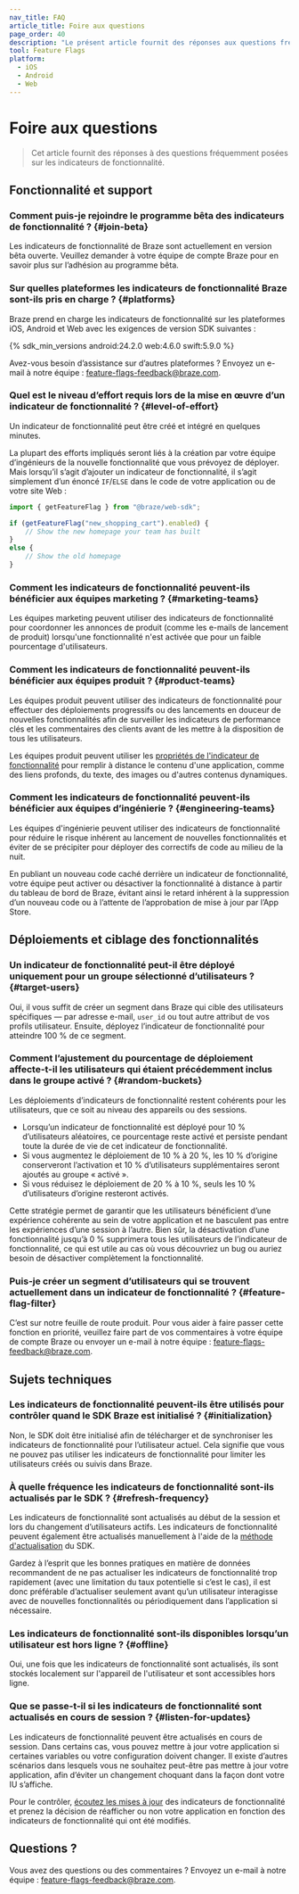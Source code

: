 ```yaml
---
nav_title: FAQ
article_title: Foire aux questions
page_order: 40
description: "Le présent article fournit des réponses aux questions fréquemment posées sur les indicateurs de fonctionnalité."
tool: Feature Flags
platform:
  - iOS
  - Android
  - Web
---
```


# Foire aux questions

> Cet article fournit des réponses à des questions fréquemment posées sur les indicateurs de fonctionnalité.

## Fonctionnalité et support

### Comment puis-je rejoindre le programme bêta des indicateurs de fonctionnalité ? {#join-beta}

Les indicateurs de fonctionnalité de Braze sont actuellement en version bêta ouverte. Veuillez demander à votre équipe de compte Braze pour en savoir plus sur l’adhésion au programme bêta.

### Sur quelles plateformes les indicateurs de fonctionnalité Braze sont-ils pris en charge ? {#platforms}

Braze prend en charge les indicateurs de fonctionnalité sur les plateformes iOS, Android et Web avec les exigences de version SDK suivantes :

{% sdk_min_versions android:24.2.0 web:4.6.0 swift:5.9.0 %}

Avez-vous besoin d’assistance sur d’autres plateformes ? Envoyez un e-mail à notre équipe : [feature-flags-feedback@braze.com](mailto:feature-flags-feedback@braze.com).

### Quel est le niveau d’effort requis lors de la mise en œuvre d’un indicateur de fonctionnalité ? {#level-of-effort}

Un indicateur de fonctionnalité peut être créé et intégré en quelques minutes. 

La plupart des efforts impliqués seront liés à la création par votre équipe d’ingénieurs de la nouvelle fonctionnalité que vous prévoyez de déployer. Mais lorsqu’il s’agit d’ajouter un indicateur de fonctionnalité, il s’agit simplement d’un énoncé `IF`/`ELSE` dans le code de votre application ou de votre site Web :

```javascript
import { getFeatureFlag } from "@braze/web-sdk";

if (getFeatureFlag("new_shopping_cart").enabled) {
    // Show the new homepage your team has built
}
else {
    // Show the old homepage
}
```

### Comment les indicateurs de fonctionnalité peuvent-ils bénéficier aux équipes marketing ? {#marketing-teams}

Les équipes marketing peuvent utiliser des indicateurs de fonctionnalité pour coordonner les annonces de produit (comme les e-mails de lancement de produit) lorsqu'une fonctionnalité n'est activée que pour un faible pourcentage d'utilisateurs.

<!-- TO BE ADDED ONCE CANVAS FEATURE FLAG STEP IS COMPLETE: For example, with Braze feature flags you can rollout a new Customer Loyalty program to 10% of users in your app, and send an email, push, or other messaging to that same 10% of enabled users using the Canvas Feature Flag step. -->

### Comment les indicateurs de fonctionnalité peuvent-ils bénéficier aux équipes produit ? {#product-teams}

Les équipes produit peuvent utiliser des indicateurs de fonctionnalité pour effectuer des déploiements progressifs ou des lancements en douceur de nouvelles fonctionnalités afin de surveiller les indicateurs de performance clés et les commentaires des clients avant de les mettre à la disposition de tous les utilisateurs.

Les équipes produit peuvent utiliser les [propriétés de l'indicateur de fonctionnalité][properties] pour remplir à distance le contenu d'une application, comme des liens profonds, du texte, des images ou d'autres contenus dynamiques.

<!-- TO BE ADDED ONCE CANVAS FEATURE FLAG STEP IS COMPLETE: Using the Canvas Feature Flag step, Product teams can also run an A/B split test to measure how a new feature impacts conversion rates compared to users with the feature disabled. -->

### Comment les indicateurs de fonctionnalité peuvent-ils bénéficier aux équipes d’ingénierie ? {#engineering-teams}

Les équipes d'ingénierie peuvent utiliser des indicateurs de fonctionnalité pour réduire le risque inhérent au lancement de nouvelles fonctionnalités et éviter de se précipiter pour déployer des correctifs de code au milieu de la nuit.

En publiant un nouveau code caché derrière un indicateur de fonctionnalité, votre équipe peut activer ou désactiver la fonctionnalité à distance à partir du tableau de bord de Braze, évitant ainsi le retard inhérent à la suppression d’un nouveau code ou à l’attente de l’approbation de mise à jour par l’App Store.

## Déploiements et ciblage des fonctionnalités

### Un indicateur de fonctionnalité peut-il être déployé uniquement pour un groupe sélectionné d’utilisateurs ? {#target-users}

Oui, il vous suffit de créer un segment dans Braze qui cible des utilisateurs spécifiques &mdash; par adresse e-mail, `user_id` ou tout autre attribut de vos profils utilisateur. Ensuite, déployez l’indicateur de fonctionnalité pour atteindre 100 % de ce segment.

### Comment l’ajustement du pourcentage de déploiement affecte-t-il les utilisateurs qui étaient précédemment inclus dans le groupe activé ? {#random-buckets}

Les déploiements d’indicateurs de fonctionnalité restent cohérents pour les utilisateurs, que ce soit au niveau des appareils ou des sessions.

- Lorsqu’un indicateur de fonctionnalité est déployé pour 10 % d’utilisateurs aléatoires, ce pourcentage reste activé et persiste pendant toute la durée de vie de cet indicateur de fonctionnalité.
- Si vous augmentez le déploiement de 10 % à 20 %, les 10 % d’origine conserveront l’activation et 10 % d’utilisateurs supplémentaires seront ajoutés au groupe « activé ».
- Si vous réduisez le déploiement de 20 % à 10 %, seuls les 10 % d’utilisateurs d’origine resteront activés.

Cette stratégie permet de garantir que les utilisateurs bénéficient d’une expérience cohérente au sein de votre application et ne basculent pas entre les expériences d’une session à l’autre. Bien sûr, la désactivation d’une fonctionnalité jusqu’à 0 % supprimera tous les utilisateurs de l’indicateur de fonctionnalité, ce qui est utile au cas où vous découvriez un bug ou auriez besoin de désactiver complètement la fonctionnalité.

### Puis-je créer un segment d’utilisateurs qui se trouvent actuellement dans un indicateur de fonctionnalité ? {#feature-flag-filter}

C’est sur notre feuille de route produit. Pour vous aider à faire passer cette fonction en priorité, veuillez faire part de vos commentaires à votre équipe de compte Braze ou envoyer un e-mail à notre équipe : [feature-flags-feedback@braze.com](mailto:feature-flags-feedback@braze.com).

## Sujets techniques

### Les indicateurs de fonctionnalité peuvent-ils être utilisés pour contrôler quand le SDK Braze est initialisé ? {#initialization}

Non, le SDK doit être initialisé afin de télécharger et de synchroniser les indicateurs de fonctionnalité pour l’utilisateur actuel. Cela signifie que vous ne pouvez pas utiliser les indicateurs de fonctionnalité pour limiter les utilisateurs créés ou suivis dans Braze.

### À quelle fréquence les indicateurs de fonctionnalité sont-ils actualisés par le SDK ? {#refresh-frequency}

Les indicateurs de fonctionnalité sont actualisés au début de la session et lors du changement d’utilisateurs actifs. Les indicateurs de fonctionnalité peuvent également être actualisés manuellement à l'aide de la [méthode d'actualisation][refreshing] du SDK.

Gardez à l’esprit que les bonnes pratiques en matière de données recommandent de ne pas actualiser les indicateurs de fonctionnalité trop rapidement (avec une limitation du taux potentielle si c’est le cas), il est donc préférable d’actualiser seulement avant qu’un utilisateur interagisse avec de nouvelles fonctionnalités ou périodiquement dans l’application si nécessaire.

### Les indicateurs de fonctionnalité sont-ils disponibles lorsqu’un utilisateur est hors ligne ? {#offline}

Oui, une fois que les indicateurs de fonctionnalité sont actualisés, ils sont stockés localement sur l'appareil de l'utilisateur et sont accessibles hors ligne.

### Que se passe-t-il si les indicateurs de fonctionnalité sont actualisés en cours de session ? {#listen-for-updates}

Les indicateurs de fonctionnalité peuvent être actualisés en cours de session. Dans certains cas, vous pouvez mettre à jour votre application si certaines variables ou votre configuration doivent changer. Il existe d’autres scénarios dans lesquels vous ne souhaitez peut-être pas mettre à jour votre application, afin d’éviter un changement choquant dans la façon dont votre IU s’affiche.

Pour le contrôler, [écoutez les mises à jour][listen-for-updates] des indicateurs de fonctionnalité et prenez la décision de réafficher ou non votre application en fonction des indicateurs de fonctionnalité qui ont été modifiés. 

## Questions ?

Vous avez des questions ou des commentaires ? Envoyez un e-mail à notre équipe : [feature-flags-feedback@braze.com](mailto:feature-flags-feedback@braze.com).

[properties]: {{site.baseurl}}/developer_guide/platform_wide/feature_flags/create/#properties
[refreshing]: {{site.baseurl}}/developer_guide/platform_wide/feature_flags/create/#refreshing
[listen-for-updates]: {{site.baseurl}}/developer_guide/platform_wide/feature_flags/create/#updates